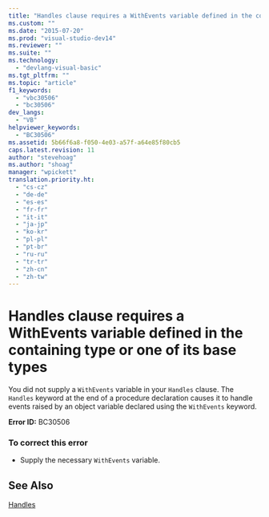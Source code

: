 ```yaml
---
title: "Handles clause requires a WithEvents variable defined in the containing type or one of its base types"
ms.custom: ""
ms.date: "2015-07-20"
ms.prod: "visual-studio-dev14"
ms.reviewer: ""
ms.suite: ""
ms.technology: 
  - "devlang-visual-basic"
ms.tgt_pltfrm: ""
ms.topic: "article"
f1_keywords: 
  - "vbc30506"
  - "bc30506"
dev_langs: 
  - "VB"
helpviewer_keywords: 
  - "BC30506"
ms.assetid: 5b66f6a8-f050-4e03-a57f-a64e85f80cb5
caps.latest.revision: 11
author: "stevehoag"
ms.author: "shoag"
manager: "wpickett"
translation.priority.ht: 
  - "cs-cz"
  - "de-de"
  - "es-es"
  - "fr-fr"
  - "it-it"
  - "ja-jp"
  - "ko-kr"
  - "pl-pl"
  - "pt-br"
  - "ru-ru"
  - "tr-tr"
  - "zh-cn"
  - "zh-tw"
---
```

# Handles clause requires a WithEvents variable defined in the containing type or one of its base types
You did not supply a `WithEvents` variable in your `Handles` clause. The `Handles` keyword at the end of a procedure declaration causes it to handle events raised by an object variable declared using the `WithEvents` keyword.  
  
 **Error ID:** BC30506  
  
### To correct this error  
  
-   Supply the necessary `WithEvents` variable.  
  
## See Also  
 [Handles](../../../visual-basic\language-reference\statements/handles-clause.md)